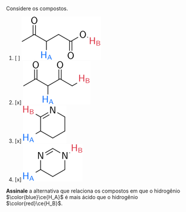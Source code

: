 Considere os compostos.

1. [ ] ![](2G28-1D.svg)
2. [x] ![](2G28-2D.svg)
3. [x] ![](2G28-3D.svg)
4. [x] ![](2G28-4D.svg)

**Assinale** a alternativa que relaciona os compostos em que o hidrogênio $\color{blue}\ce{H_A}$ é mais ácido que o hidrogênio $\color{red}\ce{H_B}$.

